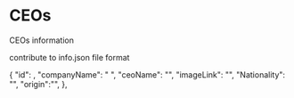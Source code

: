 # CEOs
CEOs information

contribute to info.json
file format


{
        "id": ,
        "companyName": " ",
        "ceoName": "",
        "imageLink": "",
        "Nationality": "",
        "origin":"",
    },
